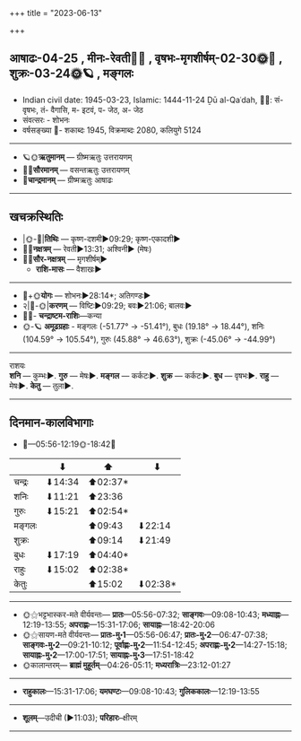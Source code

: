 +++
title = "2023-06-13"

+++
## आषाढः-04-25  ,  मीनः-रेवती🌛🌌  ,  वृषभः-मृगशीर्षम्-02-30🌞🌌  ,  शुक्रः-03-24🌞🪐  ,  मङ्गलः
- Indian civil date: 1945-03-23, Islamic: 1444-11-24 Ḏū al-Qaʿdah, 🌌🌞: सं- वृषभः, तं- वैगासि, म- इटवं, प- जेठ, अ- जेठ
- संवत्सरः - शोभनः
- वर्षसङ्ख्या 🌛- शकाब्दः 1945, विक्रमाब्दः 2080, कलियुगे 5124
___________________
- 🪐🌞**ऋतुमानम्** — ग्रीष्मऋतुः उत्तरायणम्
- 🌌🌞**सौरमानम्** — वसन्तऋतुः उत्तरायणम्
- 🌛**चान्द्रमानम्** — ग्रीष्मऋतुः आषाढः
___________________


## खचक्रस्थितिः
- |🌞-🌛|**तिथिः** — कृष्ण-दशमी►09:29; कृष्ण-एकादशी►  
- 🌌🌛**नक्षत्रम्** — रेवती►13:31; अश्विनी► (मेषः)  
- 🌌🌞**सौर-नक्षत्रम्** — मृगशीर्षम्►  
  - **राशि-मासः** — वैशाखः► 
___________________
- 🌛+🌞**योगः** — शोभनः►28:14*; अतिगण्डः►  
- २|🌛-🌞|**करणम्** — विष्टिः►09:29; बवः►21:06; बालवः►  
- 🌌🌛- **चन्द्राष्टम-राशिः**—कन्या  
- 🌞-🪐 **अमूढग्रहाः** - मङ्गलः (-51.77° → -51.41°), बुधः (19.18° → 18.44°), शनिः (104.59° → 105.54°), गुरुः (45.88° → 46.63°), शुक्रः (-45.06° → -44.99°)
___________________
राशयः  
**शनि** — कुम्भः►. **गुरु** — मेषः►. **मङ्गल** — कर्कटः►. **शुक्र** — कर्कटः►. **बुध** — वृषभः►. **राहु** — मेषः►. **केतु** — तुला►. 
___________________


## दिनमान-कालविभागाः
- 🌅—05:56-12:19🌞-18:42🌇  

|      |⬇     |⬆     |⬇     |
|------|-----|-----|------|
|चन्द्रः|⬇14:34 |⬆02:37*|     |
|शनिः   |⬇11:21 |⬆23:36 |     |
|गुरुः  |⬇15:21 |⬆02:54*|     |
|मङ्गलः |     |⬆09:43 |⬇22:14 |
|शुक्रः |     |⬆09:14 |⬇21:49 |
|बुधः   |⬇17:19 |⬆04:40*|     |
|राहुः  |⬇15:02 |⬆02:38*|     |
|केतुः  |     |⬆15:02 |⬇02:38*|
___________________
- 🌞⚝भट्टभास्कर-मते वीर्यवन्तः— **प्रातः**—05:56-07:32; **साङ्गवः**—09:08-10:43; **मध्याह्नः**—12:19-13:55; **अपराह्णः**—15:31-17:06; **सायाह्नः**—18:42-20:06  
- 🌞⚝सायण-मते वीर्यवन्तः— **प्रातः-मु॰1**—05:56-06:47; **प्रातः-मु॰2**—06:47-07:38; **साङ्गवः-मु॰2**—09:21-10:12; **पूर्वाह्णः-मु॰2**—11:54-12:45; **अपराह्णः-मु॰2**—14:27-15:18; **सायाह्नः-मु॰2**—17:00-17:51; **सायाह्नः-मु॰3**—17:51-18:42  
- 🌞कालान्तरम्— **ब्राह्मं मुहूर्तम्**—04:26-05:11; **मध्यरात्रिः**—23:12-01:27  
___________________
- **राहुकालः**—15:31-17:06; **यमघण्टः**—09:08-10:43; **गुलिककालः**—12:19-13:55  
___________________
- **शूलम्**—उदीची (►11:03); **परिहारः**–क्षीरम्  
___________________
